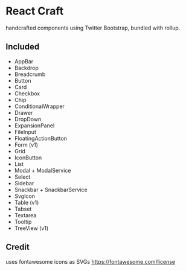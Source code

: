 # React Craft

handcrafted components using Twitter Bootstrap, bundled with rollup.


## Included

- AppBar
- Backdrop
- Breadcrumb
- Button
- Card
- Checkbox
- Chip
- ConditionalWrapper
- Drawer
- DropDown
- ExpansionPanel
- FileInput
- FloatingActionButton
- Form (v1)
- Grid
- IconButton
- List
- Modal + ModalService
- Select
- Sidebar
- Snackbar + SnackbarService
- SvgIcon
- Table (v1)
- Tabset
- Textarea
- Tooltip
- TreeView (v1)


## Credit 

uses fontawesome icons as SVGs
https://fontawesome.com/license
